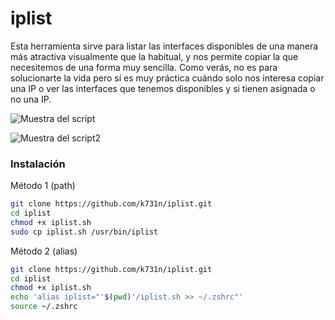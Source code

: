 # iplist
Esta herramienta sirve para listar las interfaces disponibles de una manera más atractiva visualmente que la habitual, y nos permite copiar la que necesitemos de una forma muy sencilla. Como verás, no es para solucionarte la vida pero sí es muy práctica cuándo solo nos interesa copiar una IP o ver las interfaces que tenemos disponibles y si tienen asignada o no una IP.

![Muestra del script](https://i.ibb.co/d450Q2vS/imagen.png)

![Muestra del script2](https://i.ibb.co/TzbcDxR/imagen.png)

### Instalación 
Método 1 (path)

```bash
git clone https://github.com/k731n/iplist.git
cd iplist
chmod +x iplist.sh
sudo cp iplist.sh /usr/bin/iplist 
```

Método 2 (alias)

```bash
git clone https://github.com/k731n/iplist.git
cd iplist
chmod +x iplist.sh
echo 'alias iplist="'$(pwd)'/iplist.sh >> ~/.zshrc"'
source ~/.zshrc
```
